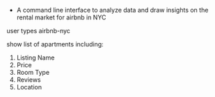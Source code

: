 - A command line interface to analyze data and draw insights on the rental market for airbnb in NYC 

user types airbnb-nyc

show list of apartments including:
1. Listing Name
2. Price
3. Room Type
4. Reviews
5. Location